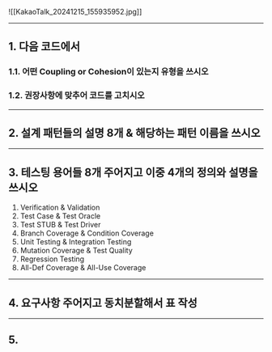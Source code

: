 ![[KakaoTalk_20241215_155935952.jpg]]

---
## 1. 다음 코드에서
### 1.1. 어떤 Coupling or Cohesion이 있는지 유형을 쓰시오
### 1.2. 권장사항에 맞추어 코드를 고치시오

---
## 2. 설계 패턴들의 설명 8개 & 해당하는 패턴 이름을 쓰시오
---
## 3. 테스팅 용어들 8개 주어지고 이중 4개의 정의와 설명을 쓰시오
1. Verification & Validation
2. Test Case & Test Oracle
3. Test STUB & Test Driver
4. Branch Coverage & Condition Coverage
5. Unit Testing & Integration Testing
6. Mutation Coverage & Test Quality
7. Regression Testing
8. All-Def Coverage & All-Use Coverage

---
## 4. 요구사항 주어지고 동치분할해서 표 작성

---
## 5. 
